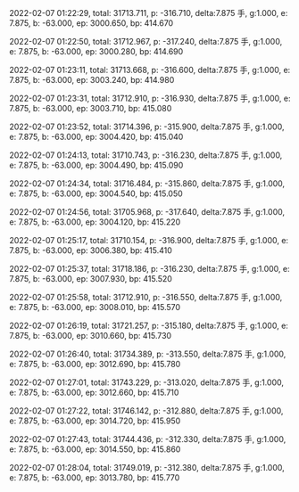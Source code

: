 2022-02-07 01:22:29, total: 31713.711, p: -316.710, delta:7.875 手, g:1.000, e: 7.875, b: -63.000, ep: 3000.650, bp: 414.670

2022-02-07 01:22:50, total: 31712.967, p: -317.240, delta:7.875 手, g:1.000, e: 7.875, b: -63.000, ep: 3000.280, bp: 414.690

2022-02-07 01:23:11, total: 31713.668, p: -316.600, delta:7.875 手, g:1.000, e: 7.875, b: -63.000, ep: 3003.240, bp: 414.980

2022-02-07 01:23:31, total: 31712.910, p: -316.930, delta:7.875 手, g:1.000, e: 7.875, b: -63.000, ep: 3003.710, bp: 415.080

2022-02-07 01:23:52, total: 31714.396, p: -315.900, delta:7.875 手, g:1.000, e: 7.875, b: -63.000, ep: 3004.420, bp: 415.040

2022-02-07 01:24:13, total: 31710.743, p: -316.230, delta:7.875 手, g:1.000, e: 7.875, b: -63.000, ep: 3004.490, bp: 415.090

2022-02-07 01:24:34, total: 31716.484, p: -315.860, delta:7.875 手, g:1.000, e: 7.875, b: -63.000, ep: 3004.540, bp: 415.050

2022-02-07 01:24:56, total: 31705.968, p: -317.640, delta:7.875 手, g:1.000, e: 7.875, b: -63.000, ep: 3004.120, bp: 415.220

2022-02-07 01:25:17, total: 31710.154, p: -316.900, delta:7.875 手, g:1.000, e: 7.875, b: -63.000, ep: 3006.380, bp: 415.410

2022-02-07 01:25:37, total: 31718.186, p: -316.230, delta:7.875 手, g:1.000, e: 7.875, b: -63.000, ep: 3007.930, bp: 415.520

2022-02-07 01:25:58, total: 31712.910, p: -316.550, delta:7.875 手, g:1.000, e: 7.875, b: -63.000, ep: 3008.010, bp: 415.570

2022-02-07 01:26:19, total: 31721.257, p: -315.180, delta:7.875 手, g:1.000, e: 7.875, b: -63.000, ep: 3010.660, bp: 415.730

2022-02-07 01:26:40, total: 31734.389, p: -313.550, delta:7.875 手, g:1.000, e: 7.875, b: -63.000, ep: 3012.690, bp: 415.780

2022-02-07 01:27:01, total: 31743.229, p: -313.020, delta:7.875 手, g:1.000, e: 7.875, b: -63.000, ep: 3012.660, bp: 415.710

2022-02-07 01:27:22, total: 31746.142, p: -312.880, delta:7.875 手, g:1.000, e: 7.875, b: -63.000, ep: 3014.720, bp: 415.950

2022-02-07 01:27:43, total: 31744.436, p: -312.330, delta:7.875 手, g:1.000, e: 7.875, b: -63.000, ep: 3014.550, bp: 415.860

2022-02-07 01:28:04, total: 31749.019, p: -312.380, delta:7.875 手, g:1.000, e: 7.875, b: -63.000, ep: 3013.780, bp: 415.770